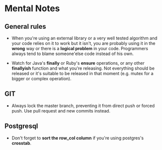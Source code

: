 # Mental Notes

## General rules
- When you're using an external library or a very well tested algorithm and your code relies on it to work but it isn't, you are probably using it in the **wrong** way or there is a **logical problem** in your code. Programmers always tend to blame someone'else code instead of his own.

- Watch for Java's **finally** or Ruby's **ensure** operations, or any other **finallyish** function and what you're releasing. Not everything should be released or it's suitable to be released in that moment (e.g. mutex for a bigger or complex operation).

## GIT

- Always lock the master branch, preventing it from direct push or forced push. Use pull request and new commits instead.

## Postgresql
- Don't forget to **sort the row_col column** if you're using postgres's **crosstab**.

